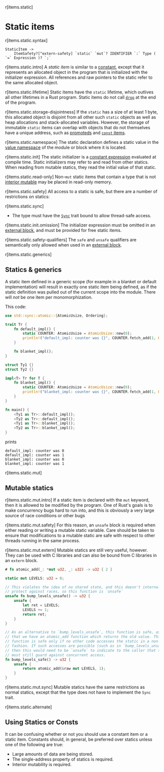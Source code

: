 r[items.static]
# Static items

r[items.static.syntax]
```grammar,items
StaticItem ->
    ItemSafety?[^extern-safety] `static` `mut`? IDENTIFIER `:` Type ( `=` Expression )? `;`
```

[^extern-safety]: The `safe` and `unsafe` function qualifiers are only allowed semantically within `extern` blocks.

r[items.static.intro]
A *static item* is similar to a [constant], except that it represents an allocated object in the
program that is initialized with the initializer expression. All references and raw pointers to the
static refer to the same allocated object.

r[items.static.lifetime]
Static items have the `static` lifetime, which outlives all other lifetimes in a Rust program.
Static items do not call [`drop`] at the end of the program.

r[items.static.storage-disjointness]
If the `static` has a size of at least 1 byte, this allocated object is disjoint from all other such
`static` objects as well as heap allocations and stack-allocated variables. However, the storage of
immutable `static` items can overlap with objects that do not themselves have a unique address, such
as [promoteds] and [`const` items][constant].

r[items.static.namespace]
The static declaration defines a static value in the [value namespace] of the module or block where it is located.

r[items.static.init]
The static initializer is a [constant expression] evaluated at compile time.
Static initializers may refer to and read from other statics.
When reading from mutable statics, they read the initial value of that static.

r[items.static.read-only]
Non-`mut` static items that contain a type that is not [interior mutable] may
be placed in read-only memory.

r[items.static.safety]
All access to a static is safe, but there are a number of restrictions on
statics:

r[items.static.sync]
* The type must have the [`Sync`](std::marker::Sync) trait bound to allow thread-safe access.

r[items.static.init.omission]
The initializer expression must be omitted in an [external block], and must be
provided for free static items.

r[items.static.safety-qualifiers]
The `safe` and `unsafe` qualifiers are semantically only allowed when used in an [external block].

r[items.static.generics]
## Statics & generics

A static item defined in a generic scope (for example in a blanket or default
implementation) will result in exactly one static item being defined, as if
the static definition was pulled out of the current scope into the module.
There will *not* be one item per monomorphization.

This code:

```rust
use std::sync::atomic::{AtomicUsize, Ordering};

trait Tr {
    fn default_impl() {
        static COUNTER: AtomicUsize = AtomicUsize::new(0);
        println!("default_impl: counter was {}", COUNTER.fetch_add(1, Ordering::Relaxed));
    }

    fn blanket_impl();
}

struct Ty1 {}
struct Ty2 {}

impl<T> Tr for T {
    fn blanket_impl() {
        static COUNTER: AtomicUsize = AtomicUsize::new(0);
        println!("blanket_impl: counter was {}", COUNTER.fetch_add(1, Ordering::Relaxed));
    }
}

fn main() {
    <Ty1 as Tr>::default_impl();
    <Ty2 as Tr>::default_impl();
    <Ty1 as Tr>::blanket_impl();
    <Ty2 as Tr>::blanket_impl();
}
```

prints

```text
default_impl: counter was 0
default_impl: counter was 1
blanket_impl: counter was 0
blanket_impl: counter was 1
```

r[items.static.mut]
## Mutable statics

r[items.static.mut.intro]
If a static item is declared with the `mut` keyword, then it is allowed to be
modified by the program. One of Rust's goals is to make concurrency bugs hard
to run into, and this is obviously a very large source of race conditions or
other bugs

r[items.static.mut.safety]
For this reason, an `unsafe` block is required when either reading
or writing a mutable static variable. Care should be taken to ensure that
modifications to a mutable static are safe with respect to other threads
running in the same process.

r[items.static.mut.extern]
Mutable statics are still very useful, however. They can be used with C
libraries and can also be bound from C libraries in an `extern` block.

```rust
# fn atomic_add(_: *mut u32, _: u32) -> u32 { 2 }

static mut LEVELS: u32 = 0;

// This violates the idea of no shared state, and this doesn't internally
// protect against races, so this function is `unsafe`
unsafe fn bump_levels_unsafe() -> u32 {
    unsafe {
        let ret = LEVELS;
        LEVELS += 1;
        return ret;
    }
}

// As an alternative to `bump_levels_unsafe`, this function is safe, assuming
// that we have an atomic_add function which returns the old value. This
// function is safe only if no other code accesses the static in a non-atomic
// fashion. If such accesses are possible (such as in `bump_levels_unsafe`),
// then this would need to be `unsafe` to indicate to the caller that they
// must still guard against concurrent access.
fn bump_levels_safe() -> u32 {
    unsafe {
        return atomic_add(&raw mut LEVELS, 1);
    }
}
```

r[items.static.mut.sync]
Mutable statics have the same restrictions as normal statics, except that the
type does not have to implement the `Sync` trait.

r[items.static.alternate]
## Using Statics or Consts

It can be confusing whether or not you should use a constant item or a static
item. Constants should, in general, be preferred over statics unless one of the
following are true:

* Large amounts of data are being stored.
* The single-address property of statics is required.
* Interior mutability is required.

[constant]: constant-items.md
[`drop`]: ../destructors.md
[constant expression]: ../const_eval.md#constant-expressions
[external block]: external-blocks.md
[interior mutable]: ../interior-mutability.md
[value namespace]: ../names/namespaces.md
[promoteds]: ../destructors.md#constant-promotion
